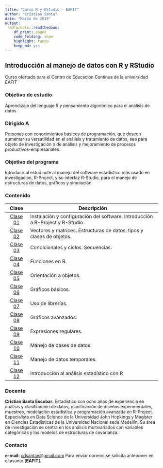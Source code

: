```yaml
---
title: "Curso R y RStudio - EAFIT"
author: "Cristian Santa"
date: "Marzo de 2019"
output:
 rmdformats::readthedown:
    df_print: paged
    code_folding: show
    highlight: tango
    keep_md: yes
---
```




## Introducción al manejo de datos con R y RStudio

Curso ofertado para el Centro de Educación Continua de la universidad EAFIT

### Objetivo de estudio

Aprendizaje del lenguaje R y pensamiento algorítmico para el análisis de datos					

### Dirigido A

Personas con conocimientos básicos de programación, que deseen aumentar su versatilidad en el análisis y tratamiento de datos, sea para objeto de investigación o de análisis y mejoramiento de procesos productivos-empresariales.					

### Objetivo del programa

Introducir al estudiante al manejo del software estadístico más usado en investigación, R-Project, y su interfaz R-Studio, para el manejo de estructuras de datos, gráficos y simulación.					

### Contenido

| **Clase** |                                 **Descripción**                                |
|:---------:|--------------------------------------------------------------------------------|
|  <a href="/Clase01/Clase01.html">Clase 01</a>  | Instalación y configuración del software. Introducción a R-Project y R-Studio. |
|  <a href="EAFIT/Clase02/Clase02.html">Clase 02</a>  | Vectores y matrices. Estructuras de datos, tipos y clases de objetos.          |
|  <a href="EAFIT/Clase03/Clase03.html" disabled="disabled">Clase 03</a>  | Condicionales y ciclos. Secuencias.                                            |
|  <a href="EAFIT/Clase04/Clase04.html" disabled="disabled">Clase 04</a>  | Funciones en R.                                                                |
|  <a href="EAFIT/Clase05/Clase05.html" disabled="disabled">Clase 05</a>  | Orientación a objetos.                                                         |
|  <a href="EAFIT/Clase06/Clase06.html" disabled="disabled">Clase 06</a>  | Gráficos básicos.                                                              |
|  <a href="EAFIT/Clase07/Clase07.html" disabled="disabled">Clase 07</a>  | Uso de librerías.                                                              |
|  <a href="EAFIT/Clase08/Clase08.html" disabled="disabled">Clase 08</a>  | Gráficos avanzados.                                                            |
|  <a href="EAFIT/Clase09/Clase09.html" disabled="disabled">Clase 09</a>  | Expresiones regulares.                                                         |
|  <a href="EAFIT/Clase10/Clase10.html" disabled="disabled">Clase 10</a>  | Manejo de bases de datos.                                                      |
|  <a href="EAFIT/Clase11/Clase11.html" disabled="disabled">Clase 11</a>  | Manejo de datos temporales.                                                    |
|  <a href="EAFIT/Clase12/Clase12.html" disabled="disabled">Clase 12</a>  | Introducción al análisis estadístico con R                                     |

### Docente

**Cristian Santa Escobar**: Estadístico con ocho años de experiencia en análisis y clasificación de datos, planificación de diseños experimentales, muestreo, modelación estadística y programación avanzada en R-Project. Especialista en Data Science de la Universidad John Hopkings y Magíster en Ciencias Estadísticas de la Universidad Nacional sede Medellín. Su área de investigación se centra en los análisis multivariados con variables categóricas y los modelos de estructuras de covarianza.

### Contacto

**e-mail:** cdsantae@gmail.com
Para enviar correos se solicita anteponer en el asunto **[EAFIT]**.


